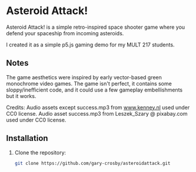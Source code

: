 # Asteroid Attack!

Asteroid Attack! is a simple retro-inspired space shooter game where you defend your spaceship from incoming asteroids.

I created it as a simple p5.js gaming demo for my MULT 217 students.

## Notes

The game aesthetics were inspired by early vector-based green monochrome video games.
The game isn't perfect, it contains some sloppy/inefficient code, and it could use a few gameplay embellishments but it works.

Credits:
Audio assets except success.mp3 from www.kenney.nl used under CC0 license.
Audio asset success.mp3 from Leszek_Szary @ pixabay.com used under CC0 license.


## Installation
1. Clone the repository:
   ```bash
   git clone https://github.com/gary-crosby/asteroidattack.git
   
